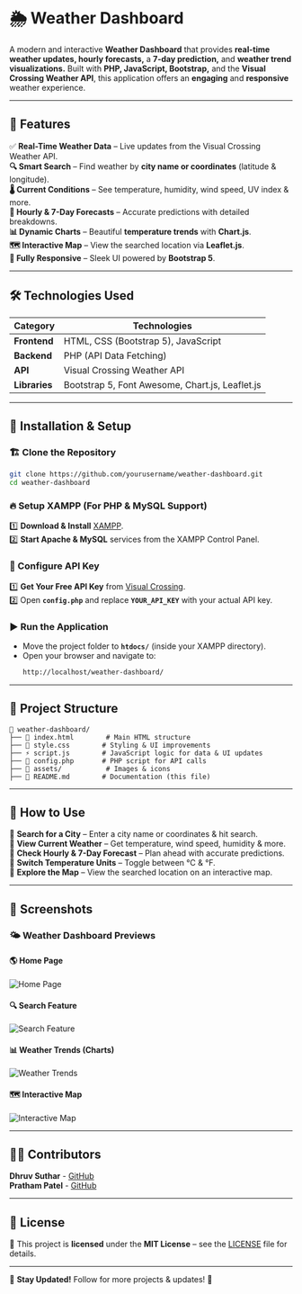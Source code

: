 # 🌦️ Weather Dashboard

A modern and interactive **Weather Dashboard** that provides **real-time weather updates, hourly forecasts,** a **7-day prediction,** and **weather trend visualizations.** Built with **PHP, JavaScript, Bootstrap,** and the **Visual Crossing Weather API**, this application offers an **engaging** and **responsive** weather experience.

---

## 🚀 Features

✅ **Real-Time Weather Data** – Live updates from the Visual Crossing Weather API.  
 **🔍 Smart Search** – Find weather by **city name or coordinates** (latitude & longitude).  
  **🌡️ Current Conditions** – See temperature, humidity, wind speed, UV index & more.  
 **📅 Hourly & 7-Day Forecasts** – Accurate predictions with detailed breakdowns.  
 **📊 Dynamic Charts** – Beautiful **temperature trends** with **Chart.js**.  
 **🗺️ Interactive Map** – View the searched location via **Leaflet.js**.  
 **📱 Fully Responsive** – Sleek UI powered by **Bootstrap 5**.

---

## 🛠️ Technologies Used

| Category       | Technologies |
|---------------|--------------|
| **Frontend**  | HTML, CSS (Bootstrap 5), JavaScript |
| **Backend**   | PHP (API Data Fetching) |
| **API**       | Visual Crossing Weather API |
| **Libraries** | Bootstrap 5, Font Awesome, Chart.js, Leaflet.js |

---

## 🔧 Installation & Setup

### 🏗️ Clone the Repository
```sh
git clone https://github.com/yourusername/weather-dashboard.git
cd weather-dashboard
```

### 🔥 Setup XAMPP (For PHP & MySQL Support)
1️⃣ **Download & Install** [XAMPP](https://www.apachefriends.org/download.html).  
2️⃣ **Start Apache & MySQL** services from the XAMPP Control Panel.  

### 🔑 Configure API Key
1️⃣ **Get Your Free API Key** from [Visual Crossing](https://www.visualcrossing.com/weather-api).  
2️⃣ Open **`config.php`** and replace **`YOUR_API_KEY`** with your actual API key.  

### ▶️ Run the Application
- Move the project folder to **`htdocs/`** (inside your XAMPP directory).  
- Open your browser and navigate to:  
  ```sh
  http://localhost/weather-dashboard/
  ```

---

## 📁 Project Structure

```
📂 weather-dashboard/
├── 📜 index.html        # Main HTML structure
├── 🎨 style.css        # Styling & UI improvements
├── ⚡ script.js        # JavaScript logic for data & UI updates
├── 🔧 config.php       # PHP script for API calls
├── 📂 assets/           # Images & icons
├── 📖 README.md        # Documentation (this file)
```

---

## 🎯 How to Use

🔹 **Search for a City** – Enter a city name or coordinates & hit search.  
🔹 **View Current Weather** – Get temperature, wind speed, humidity & more.  
🔹 **Check Hourly & 7-Day Forecast** – Plan ahead with accurate predictions.  
🔹 **Switch Temperature Units** – Toggle between °C & °F.  
🔹 **Explore the Map** – View the searched location on an interactive map.  

---

## 📸 Screenshots

### 🌤️ Weather Dashboard Previews

#### 🌎 Home Page
![Home Page](assets/screenshot1.png)

#### 🔍 Search Feature
![Search Feature](assets/screenshot2.png)

#### 📊 Weather Trends (Charts)
![Weather Trends](assets/screenshot3.png)

#### 🗺️ Interactive Map
![Interactive Map](assets/screenshot4.png)

---

## 👨‍💻 Contributors

 **Dhruv Suthar** - [GitHub](https://github.com/beingdhruvv)  
 **Pratham Patel** - [GitHub](https://github.com/Prathampatel10)  

---

## 📜 License

📝 This project is **licensed** under the **MIT License** – see the [LICENSE](LICENSE) file for details.  

---

🔗 **Stay Updated!** Follow for more projects & updates! 🚀
